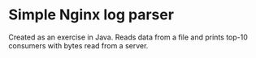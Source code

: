 # Simple Nginx log parser

Created as an exercise in Java.
Reads data from a file and prints top-10 consumers with bytes read from a server. 
